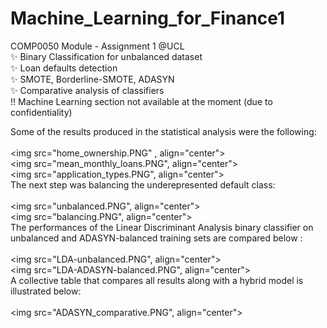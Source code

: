 # Machine_Learning_for_Finance1
COMP0050 Module - Assignment 1 @UCL <br />
✨ Binary Classification for unbalanced dataset <br />
✨ Loan defaults detection <br />
✨ SMOTE, Borderline-SMOTE, ADASYN <br />
✨ Comparative analysis of classifiers <br />
!! Machine Learning section not available at the moment (due to confidentiality) <br />

Some of the results produced in the statistical analysis were the following: <br />
<br />
<img src="home_ownership.PNG" , align="center"> <br />
<img src="mean_monthly_loans.PNG", align="center"> <br />
<img src="application_types.PNG", align="center"> <br />
The next step was balancing the underepresented default class: <br />
<br />
<img src="unbalanced.PNG", align="center"> <br />
<img src="balancing.PNG", align="center"> <br />
The performances of the Linear Discriminant Analysis binary classifier on unbalanced and ADASYN-balanced training sets are compared below : <br />
<br />
<img src="LDA-unbalanced.PNG", align="center"> <br />
<img src="LDA-ADASYN-balanced.PNG", align="center"> <br />
A collective table that compares all results along with a hybrid model is illustrated below: <br />
<br />
<img src="ADASYN_comparative.PNG", align="center"> <br />
